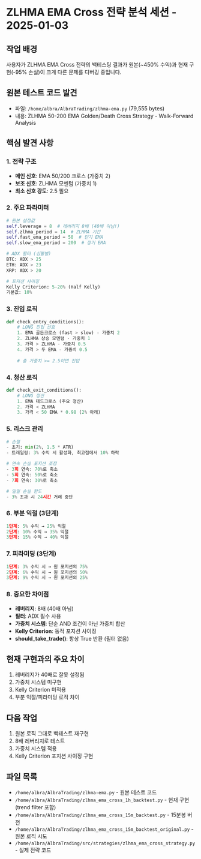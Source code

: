 # ZLHMA EMA Cross 전략 분석 세션 - 2025-01-03

## 작업 배경
사용자가 ZLHMA EMA Cross 전략의 백테스팅 결과가 원본(~450% 수익)과 현재 구현(-95% 손실)이 크게 다른 문제를 디버깅 중입니다.

## 원본 테스트 코드 발견
- 파일: `/home/albra/AlbraTrading/zlhma-ema.py` (79,555 bytes)
- 내용: ZLHMA 50-200 EMA Golden/Death Cross Strategy - Walk-Forward Analysis

## 핵심 발견 사항

### 1. 전략 구조
- **메인 신호**: EMA 50/200 크로스 (가중치 2)
- **보조 신호**: ZLHMA 모멘텀 (가중치 1)
- **최소 신호 강도**: 2.5 필요

### 2. 주요 파라미터
```python
# 원본 설정값
self.leverage = 8  # 레버리지 8배 (40배 아님!)
self.zlhma_period = 14  # ZLHMA 기간
self.fast_ema_period = 50  # 단기 EMA
self.slow_ema_period = 200  # 장기 EMA

# ADX 필터 (심볼별)
BTC: ADX > 25
ETH: ADX > 23
XRP: ADX > 20

# 포지션 사이징
Kelly Criterion: 5-20% (Half Kelly)
기본값: 10%
```

### 3. 진입 로직
```python
def check_entry_conditions():
    # LONG 진입 신호
    1. EMA 골든크로스 (fast > slow) - 가중치 2
    2. ZLHMA 상승 모멘텀 - 가중치 1
    3. 가격 > ZLHMA - 가중치 0.5
    4. 가격 > 두 EMA - 가중치 0.5
    
    # 총 가중치 >= 2.5이면 진입
```

### 4. 청산 로직
```python
def check_exit_conditions():
    # LONG 청산
    1. EMA 데드크로스 (주요 청산)
    2. 가격 < ZLHMA
    3. 가격 < 50 EMA * 0.98 (2% 아래)
```

### 5. 리스크 관리
```python
# 손절
- 초기: min(2%, 1.5 * ATR)
- 트레일링: 3% 수익 시 활성화, 최고점에서 10% 하락

# 연속 손실 포지션 조정
- 3회 연속: 70%로 축소
- 5회 연속: 50%로 축소
- 7회 연속: 30%로 축소

# 일일 손실 한도
- 3% 초과 시 24시간 거래 중단
```

### 6. 부분 익절 (3단계)
```python
1단계: 5% 수익 → 25% 익절
2단계: 10% 수익 → 35% 익절
3단계: 15% 수익 → 40% 익절
```

### 7. 피라미딩 (3단계)
```python
1단계: 3% 수익 시 → 원 포지션의 75%
2단계: 6% 수익 시 → 원 포지션의 50%
3단계: 9% 수익 시 → 원 포지션의 25%
```

### 8. 중요한 차이점
- **레버리지**: 8배 (40배 아님)
- **필터**: ADX 필수 사용
- **가중치 시스템**: 단순 AND 조건이 아닌 가중치 합산
- **Kelly Criterion**: 동적 포지션 사이징
- **should_take_trade()**: 항상 True 반환 (필터 없음)

## 현재 구현과의 주요 차이
1. 레버리지가 40배로 잘못 설정됨
2. 가중치 시스템 미구현
3. Kelly Criterion 미적용
4. 부분 익절/피라미딩 로직 차이

## 다음 작업
1. 원본 로직 그대로 백테스트 재구현
2. 8배 레버리지로 테스트
3. 가중치 시스템 적용
4. Kelly Criterion 포지션 사이징 구현

## 파일 목록
- `/home/albra/AlbraTrading/zlhma-ema.py` - 원본 테스트 코드
- `/home/albra/AlbraTrading/zlhma_ema_cross_1h_backtest.py` - 현재 구현 (trend filter 포함)
- `/home/albra/AlbraTrading/zlhma_ema_cross_15m_backtest.py` - 15분봉 버전
- `/home/albra/AlbraTrading/zlhma_ema_cross_15m_backtest_original.py` - 원본 로직 시도
- `/home/albra/AlbraTrading/src/strategies/zlhma_ema_cross_strategy.py` - 실제 전략 코드